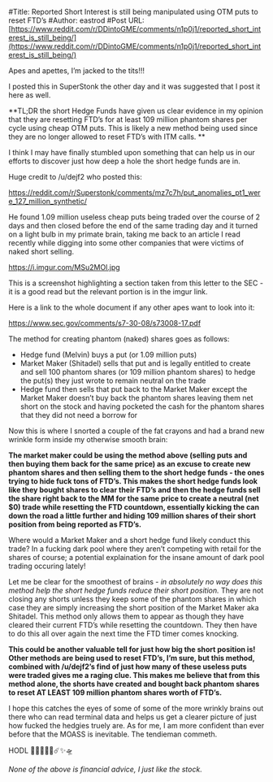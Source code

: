#Title: Reported Short Interest is still being manipulated using OTM puts to reset FTD’s
#Author: eastrod
#Post URL: [https://www.reddit.com/r/DDintoGME/comments/n1p0j1/reported_short_interest_is_still_being/](https://www.reddit.com/r/DDintoGME/comments/n1p0j1/reported_short_interest_is_still_being/)


Apes and apettes, I’m jacked to the tits!!!

I posted this in SuperStonk the other day and it was suggested that I post it here as well. 

**TL;DR the short Hedge Funds have given us clear evidence in my opinion that they are resetting FTD’s for at least 109 million phantom shares per cycle using cheap OTM puts. This is likely a new method being used since they are no longer allowed to reset FTD’s with ITM calls. **

I think I may have finally stumbled upon something that can help us in our efforts to discover just how deep a hole the short hedge funds are in. 

Huge credit to /u/dejf2 who posted this: 

https://reddit.com/r/Superstonk/comments/mz7c7h/put_anomalies_pt1_were_127_million_synthetic/

He found 1.09 million useless cheap puts being traded over the course of 2 days and then closed before the end of the same trading day and it turned on a light bulb in my primate brain, taking me back to an article I read recently while digging into some other companies that were victims of naked short selling.

https://i.imgur.com/MSu2MOl.jpg

This is a screenshot highlighting a section taken from this letter to the SEC - it is a good read but the relevant portion is in the imgur link.

Here is a link to the whole document if any other apes want to look into it:

https://www.sec.gov/comments/s7-30-08/s73008-17.pdf

The method for creating phantom (naked) shares goes as follows:

-	Hedge fund (Melvin) buys a put (or 1.09 million puts)
-	Market Maker (Shitadel) sells that put and is legally entitled to create and sell 100 phantom shares (or 109 million phantom shares) to hedge the put(s) they just wrote to remain neutral on the trade
-	Hedge fund then sells that put back to the Market Maker except the Market Maker doesn’t buy back the phantom shares leaving them net short on the stock and having pocketed the cash for the phantom shares that they did not need a borrow for

Now this is where I snorted a couple of the fat crayons and had a brand new wrinkle form inside my otherwise smooth brain:

**The market maker could be using the method above (selling puts and then buying them back for the same price) as an excuse to create new phantom shares and then selling them to the short hedge funds - the ones trying to hide fuck tons of FTD’s. This makes the short hedge funds look like they bought shares to clear their FTD’s and then the hedge funds sell the share right back to the MM for the same price to create a neutral (net $0) trade while resetting the FTD countdown, essentially kicking the can down the road a little further and hiding 109 million shares of their short position from being reported as FTD’s.**

Where would a Market Maker and a short hedge fund likely conduct this trade? In a fucking dark pool where they aren’t competing with retail for the shares of course; a potential explaination for the insane amount of dark pool trading occuring lately!

Let me be clear for the smoothest of brains - *in absolutely no way does this method help the short hedge funds reduce their short position.* They are not closing any shorts unless they keep some of the phantom shares in which case they are simply increasing the short position of the Market Maker aka Shitadel. This method only allows them to appear as though they have cleared their current FTD’s while resetting the countdown. They then have to do this all over again the next time the FTD timer comes knocking. 

**This could be another valuable tell for just how big the short position is! Other methods are being used to reset FTD’s, I’m sure, but this method, combined with /u/dejf2’s find of just how many of these useless puts were traded gives me a raging clue. This makes me believe that from this method alone, the shorts have created and bought back phantom shares to reset AT LEAST 109 million phantom shares worth of FTD’s.**

I hope this catches the eyes of some of some of the more wrinkly brains out there who can read terminal data and helps us get a clearer picture of just how fucked the hedgies truely are. As for me, I am more confident than ever before that the MOASS is inevitable. The tendieman commeth. 

HODL 💎🙌🦍🚀🌝☄️✨🛸

*None of the above is financial advice, I just like the stock.*